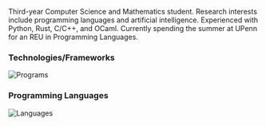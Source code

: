 Third-year Computer Science and Mathematics student. Research interests include programming languages and artificial intelligence. Experienced with Python, Rust, C/C++, and OCaml. Currently spending the summer at UPenn for an REU in Programming Languages.

### Technologies/Frameworks
![Programs](https://skillicons.dev/icons?i=linux,apple,windows,git,vscode,vim,tensorflow,pytorch,mysql)

### Programming Languages
![Languages](https://skillicons.dev/icons?i=py,cpp,c,java,rust,haskell,ocaml,bash,latex)
